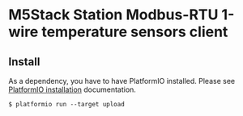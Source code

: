 # M5Stack Station Modbus-RTU 1-wire temperature sensors client

## Install

As a dependency, you have to have PlatformIO installed. Please see [PlatformIO installation] documentation.

```
$ platformio run --target upload
```

[PlatformIO installation]: http://docs.platformio.org/en/latest/installation.html
